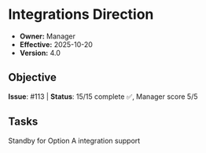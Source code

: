 # Integrations Direction
- **Owner:** Manager
- **Effective:** 2025-10-20
- **Version:** 4.0
## Objective
**Issue**: #113 | **Status**: 15/15 complete ✅, Manager score 5/5
## Tasks
Standby for Option A integration support
